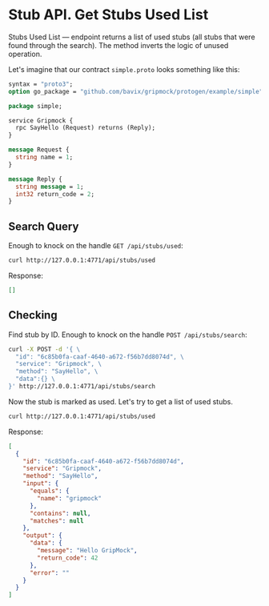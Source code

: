 # Stub API. Get Stubs Used List

Stubs Used List — endpoint returns a list of used stubs (all stubs that were found through the search).
The method inverts the logic of unused operation.

Let's imagine that our contract `simple.proto` looks something like this:
```proto
syntax = "proto3";
option go_package = "github.com/bavix/gripmock/protogen/example/simple";

package simple;

service Gripmock {
  rpc SayHello (Request) returns (Reply);
}

message Request {
  string name = 1;
}

message Reply {
  string message = 1;
  int32 return_code = 2;
}
```

## Search Query

Enough to knock on the handle `GET /api/stubs/used`:
```bash
curl http://127.0.0.1:4771/api/stubs/used
```

Response:
```json
[]
```

## Checking

Find stub by ID. Enough to knock on the handle `POST /api/stubs/search`:
```bash
curl -X POST -d '{ \
  "id": "6c85b0fa-caaf-4640-a672-f56b7dd8074d", \
  "service": "Gripmock", \
  "method": "SayHello", \
  "data":{} \
}' http://127.0.0.1:4771/api/stubs/search
```

Now the stub is marked as used. Let's try to get a list of used stubs.
```bash
curl http://127.0.0.1:4771/api/stubs/used
```

Response:
```json
[
  {
    "id": "6c85b0fa-caaf-4640-a672-f56b7dd8074d",
    "service": "Gripmock",
    "method": "SayHello",
    "input": {
      "equals": {
        "name": "gripmock"
      },
      "contains": null,
      "matches": null
    },
    "output": {
      "data": {
        "message": "Hello GripMock",
        "return_code": 42
      },
      "error": ""
    }
  }
]
```
